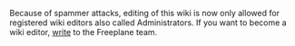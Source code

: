 Because of spammer attacks, editing of this wiki is now only allowed for registered wiki editors also called Administrators. If you want to become a wiki editor, [write](http://sourceforge.net/projects/freeplane/forums/forum/758437/topic/3960149) to the Freeplane team.

<!-- ({Category:This_wiki}) -->

